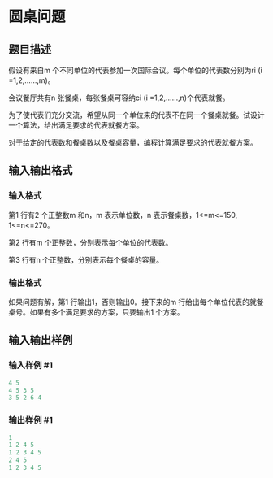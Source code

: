# 圆桌问题

## 题目描述

假设有来自m 个不同单位的代表参加一次国际会议。每个单位的代表数分别为ri (i =1,2,……,m)。

会议餐厅共有n 张餐桌，每张餐桌可容纳ci (i =1,2,……,n)个代表就餐。

为了使代表们充分交流，希望从同一个单位来的代表不在同一个餐桌就餐。试设计一个算法，给出满足要求的代表就餐方案。

对于给定的代表数和餐桌数以及餐桌容量，编程计算满足要求的代表就餐方案。

## 输入输出格式

### 输入格式

第1 行有2 个正整数m 和n，m 表示单位数，n 表示餐桌数，1<=m<=150, 1<=n<=270。

第2 行有m 个正整数，分别表示每个单位的代表数。

第3 行有n 个正整数，分别表示每个餐桌的容量。

### 输出格式

如果问题有解，第1 行输出1，否则输出0。接下来的m 行给出每个单位代表的就餐桌号。如果有多个满足要求的方案，只要输出1 个方案。

## 输入输出样例

### 输入样例 #1

```cpp
4 5
4 5 3 5
3 5 2 6 4
```


### 输出样例 #1

```cpp
1
1 2 4 5
1 2 3 4 5
2 4 5
1 2 3 4 5
```



